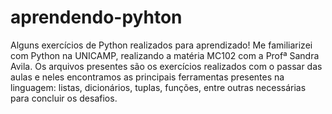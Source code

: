 # aprendendo-pyhton
Alguns exercícios de Python realizados para aprendizado!
Me familiarizei com Python na UNICAMP, realizando a matéria MC102 com a Profª Sandra Avila. Os arquivos presentes são os exercícios realizados com o passar das aulas e neles encontramos as principais ferramentas presentes na linguagem: listas, dicionários, tuplas, funções, entre outras necessárias para concluir os desafios.
